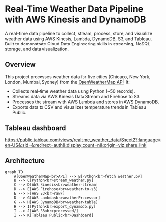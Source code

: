 # Real-Time Weather Data Pipeline with AWS Kinesis and DynamoDB

A real-time data pipeline to collect, stream, process, store, and visualize weather data using AWS Kinesis, Lambda, DynamoDB, S3, and Tableau. Built to demonstrate Cloud Data Engineering skills in streaming, NoSQL storage, and data visualization.

## Overview
This project processes weather data for five cities (Chicago, New York, London, Mumbai, Sydney) from the [OpenWeatherMap API](https://openweathermap.org/). It:
- Collects real-time weather data using Python (~50 records).
- Streams data via AWS Kinesis Data Stream and Firehose to S3.
- Processes the stream with AWS Lambda and stores in AWS DynamoDB.
- Exports data to CSV and visualizes temperature trends in Tableau Public.

## Tableau dashboard
https://public.tableau.com/views/realtime_weather_data/Sheet2?:language=en-US&:sid=&:redirect=auth&:display_count=n&:origin=viz_share_link

## Architecture
```mermaid
graph TD
    A[OpenWeatherMap<br>API] --> B[Python<br>fetch_weather.py]
    B --> C[Python<br>stream_weather.py]
    C --> D[AWS Kinesis<br>weather-stream]
    D --> E[AWS Firehose<br>weather-to-s3]
    E --> F[AWS S3<br>raw/]
    D --> G[AWS Lambda<br>weatherProcessor]
    G --> H[AWS DynamoDB<br>weather-table]
    H --> I[Python<br>export_dynamodb.py]
    I --> J[AWS S3<br>processed/]
    I --> K[Tableau Public<br>Dashboard]